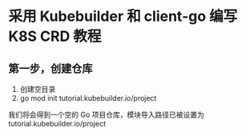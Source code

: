 # 采用 Kubebuilder 和 client-go 编写 K8S CRD 教程

## 第一步，创建仓库

1. 创建空目录
2. go mod init tutorial.kubebuilder.io/project

我们将会得到一个空的 Go 项目仓库，模块导入路径已被设置为 tutorial.kubebuilder.io/project

